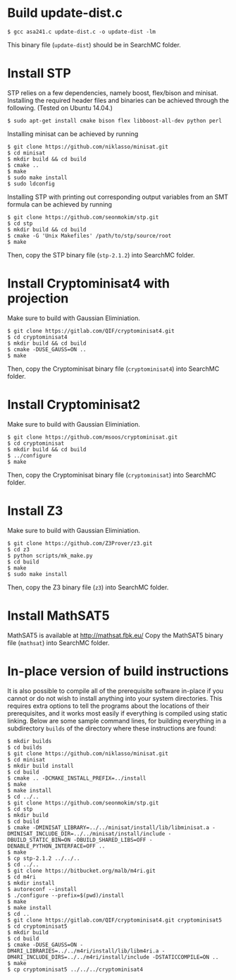 # Build update-dist.c
```
$ gcc asa241.c update-dist.c -o update-dist -lm
```
This binary file (``update-dist``) should be in SearchMC folder.

# Install STP

STP relies on a few dependencies, namely boost, flex/bison and minisat. Installing the required header files and binaries can be achieved through the following. (Tested on Ubuntu 14.04.)
```
$ sudo apt-get install cmake bison flex libboost-all-dev python perl
```
Installing minisat can be achieved by running
```
$ git clone https://github.com/niklasso/minisat.git
$ cd minisat
$ mkdir build && cd build
$ cmake ..
$ make
$ sudo make install
$ sudo ldconfig
```
Installing STP with printing out corresponding output variables from an SMT formula can be achieved by running
```
$ git clone https://github.com/seonmokim/stp.git
$ cd stp
$ mkdir build && cd build
$ cmake -G 'Unix Makefiles' /path/to/stp/source/root
$ make
```
Then, copy the STP binary file (``stp-2.1.2``) into SearchMC folder.

# Install Cryptominisat4 with projection

Make sure to build with Gaussian Eliminiation.
```
$ git clone https://gitlab.com/QIF/cryptominisat4.git
$ cd cryptominisat4
$ mkdir build && cd build
$ cmake -DUSE_GAUSS=ON ..
$ make
```
Then, copy the Cryptominisat binary file (``cryptominisat4``) into SearchMC folder.

# Install Cryptominisat2

Make sure to build with Gaussian Eliminiation.
```
$ git clone https://github.com/msoos/cryptominisat.git
$ cd cryptominisat
$ mkdir build && cd build
$ ../configure
$ make
```
Then, copy the Cryptominisat binary file (``cryptominisat``) into SearchMC folder.

# Install Z3

Make sure to build with Gaussian Eliminiation.
```
$ git clone https://github.com/Z3Prover/z3.git
$ cd z3
$ python scripts/mk_make.py
$ cd build
$ make
$ sudo make install
```
Then, copy the Z3 binary file (``z3``) into SearchMC folder.

# Install MathSAT5

MathSAT5 is available at http://mathsat.fbk.eu/
Copy the MathSAT5 binary file (``mathsat``) into SearchMC folder.

# In-place version of build instructions

It is also possible to compile all of the prerequisite software
in-place if you cannot or do not wish to install anything into your
system directories. This requires extra options to tell the programs
about the locations of their prerequisites, and it works most easily
if everything is compiled using static linking. Below are some sample
command lines, for building everything in a subdirectory ``builds`` of
the directory where these instructions are found:

```
$ mkdir builds
$ cd builds
$ git clone https://github.com/niklasso/minisat.git
$ cd minisat
$ mkdir build install
$ cd build
$ cmake .. -DCMAKE_INSTALL_PREFIX=../install
$ make
$ make install
$ cd ../..
$ git clone https://github.com/seonmokim/stp.git
$ cd stp
$ mkdir build
$ cd build
$ cmake -DMINISAT_LIBRARY=../../minisat/install/lib/libminisat.a -DMINISAT_INCLUDE_DIR=../../minisat/install/include -DBUILD_STATIC_BIN=ON -DBUILD_SHARED_LIBS=OFF -DENABLE_PYTHON_INTERFACE=OFF ..
$ make
$ cp stp-2.1.2 ../../..
$ cd ../..
$ git clone https://bitbucket.org/malb/m4ri.git
$ cd m4ri
$ mkdir install
$ autoreconf --install
$ ./configure --prefix=$(pwd)/install
$ make
$ make install
$ cd ..
$ git clone https://gitlab.com/QIF/cryptominisat4.git cryptominisat5
$ cd cryptominisat5
$ mkdir build
$ cd build
$ cmake -DUSE_GAUSS=ON -DM4RI_LIBRARIES=../../m4ri/install/lib/libm4ri.a -DM4RI_INCLUDE_DIRS=../../m4ri/install/include -DSTATICCOMPILE=ON ..
$ make
$ cp cryptominisat5 ../../../cryptominisat4
```
